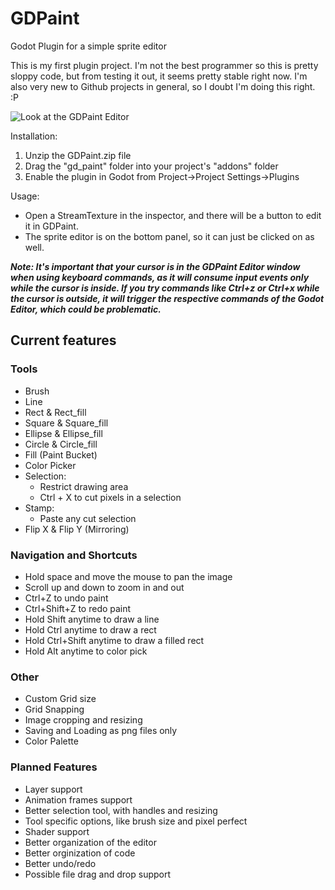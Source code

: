 # GDPaint
Godot Plugin for a simple sprite editor

This is my first plugin project. I'm not the best programmer so this is pretty sloppy code, but from testing it out, it seems pretty stable right now.
I'm also very new to Github projects in general, so I doubt I'm doing this right. :P

![Look at the GDPaint Editor](https://i.imgur.com/LPq3sPx.jpg)

Installation:

1. Unzip the GDPaint.zip file
1. Drag the "gd_paint" folder into your project's "addons" folder
1. Enable the plugin in Godot from Project->Project Settings->Plugins

Usage:
- Open a StreamTexture in the inspector, and there will be a button to edit it in GDPaint.
- The sprite editor is on the bottom panel, so it can just be clicked on as well.

***Note: It's important that your cursor is in the GDPaint Editor window when using keyboard commands, as it will consume input events only while the cursor is inside. 
      If you try commands like Ctrl+z or Ctrl+x while the cursor is outside, it will trigger the respective commands of the Godot Editor, which could be problematic.***

## Current features

### Tools
- Brush
- Line
- Rect & Rect_fill
- Square & Square_fill
- Ellipse & Ellipse_fill
- Circle & Circle_fill
- Fill (Paint Bucket)
- Color Picker
- Selection:
  - Restrict drawing area
  - Ctrl + X to cut pixels in a selection
- Stamp:
  - Paste any cut selection
- Flip X & Flip Y (Mirroring)

### Navigation and Shortcuts
- Hold space and move the mouse to pan the image
- Scroll up and down to zoom in and out
- Ctrl+Z to undo paint
- Ctrl+Shift+Z to redo paint
- Hold Shift anytime to draw a line
- Hold Ctrl anytime to draw a rect
- Hold Ctrl+Shift anytime to draw a filled rect
- Hold Alt anytime to color pick

### Other
- Custom Grid size
- Grid Snapping
- Image cropping and resizing
- Saving and Loading as png files only
- Color Palette

### Planned Features
- Layer support
- Animation frames support
- Better selection tool, with handles and resizing
- Tool specific options, like brush size and pixel perfect
- Shader support
- Better organization of the editor
- Better orginization of code
- Better undo/redo 
- Possible file drag and drop support 


